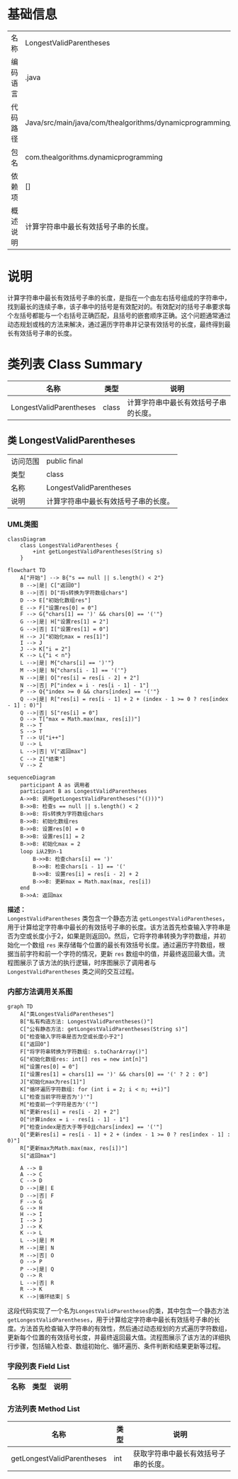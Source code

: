 # 基础信息

|      |      |
|------|------|
| 名称 | LongestValidParentheses |
| 编码语言 | .java |
| 代码路径 | Java/src/main/java/com/thealgorithms/dynamicprogramming/LongestValidParentheses.java |
| 包名 | com.thealgorithms.dynamicprogramming |
| 依赖项 | [] |
| 概述说明 | 计算字符串中最长有效括号子串的长度。 |

# 说明

计算字符串中最长有效括号子串的长度，是指在一个由左右括号组成的字符串中，找到最长的连续子串，该子串中的括号是有效配对的。有效配对的括号子串要求每个左括号都能与一个右括号正确匹配，且括号的嵌套顺序正确。这个问题通常通过动态规划或栈的方法来解决，通过遍历字符串并记录有效括号的长度，最终得到最长有效括号子串的长度。

# 类列表 Class Summary

| 名称   | 类型  | 说明 |
|-------|------|-------------|
| LongestValidParentheses | class | 计算字符串中最长有效括号子串的长度。 |



## 类 LongestValidParentheses

|      |      |
|------|------|
| 访问范围 | public final |
| 类型 | class |
| 名称 | LongestValidParentheses |
| 说明 | 计算字符串中最长有效括号子串的长度。 |


### UML类图

```mermaid
classDiagram
    class LongestValidParentheses {
        +int getLongestValidParentheses(String s)
    }
```

```mermaid
flowchart TD
    A["开始"] --> B{"s == null || s.length() < 2"}
    B -->|是| C["返回0"]
    B -->|否| D["将s转换为字符数组chars"]
    D --> E["初始化数组res"]
    E --> F["设置res[0] = 0"]
    F --> G{"chars[1] == ')' && chars[0] == '('"}
    G -->|是| H["设置res[1] = 2"]
    G -->|否| I["设置res[1] = 0"]
    H --> J["初始化max = res[1]"]
    I --> J
    J --> K["i = 2"]
    K --> L{"i < n"}
    L -->|是| M{"chars[i] == ')'"}
    M -->|是| N{"chars[i - 1] == '('"}
    N -->|是| O["res[i] = res[i - 2] + 2"]
    N -->|否| P["index = i - res[i - 1] - 1"]
    P --> Q{"index >= 0 && chars[index] == '('"}
    Q -->|是| R["res[i] = res[i - 1] + 2 + (index - 1 >= 0 ? res[index - 1] : 0)"]
    Q -->|否| S["res[i] = 0"]
    O --> T["max = Math.max(max, res[i])"]
    R --> T
    S --> T
    T --> U["i++"]
    U --> L
    L -->|否| V["返回max"]
    C --> Z["结束"]
    V --> Z
```

```mermaid
sequenceDiagram
    participant A as 调用者
    participant B as LongestValidParentheses
    A->>B: 调用getLongestValidParentheses("(()))")
    B->>B: 检查s == null || s.length() < 2
    B->>B: 将s转换为字符数组chars
    B->>B: 初始化数组res
    B->>B: 设置res[0] = 0
    B->>B: 设置res[1] = 2
    B->>B: 初始化max = 2
    loop i从2到n-1
        B->>B: 检查chars[i] == ')'
        B->>B: 检查chars[i - 1] == '('
        B->>B: 设置res[i] = res[i - 2] + 2
        B->>B: 更新max = Math.max(max, res[i])
    end
    B->>A: 返回max
```

**描述：**  
`LongestValidParentheses` 类包含一个静态方法 `getLongestValidParentheses`，用于计算给定字符串中最长的有效括号子串的长度。该方法首先检查输入字符串是否为空或长度小于2，如果是则返回0。然后，它将字符串转换为字符数组，并初始化一个数组 `res` 来存储每个位置的最长有效括号长度。通过遍历字符数组，根据当前字符和前一个字符的情况，更新 `res` 数组中的值，并最终返回最大值。流程图展示了该方法的执行逻辑，时序图展示了调用者与 `LongestValidParentheses` 类之间的交互过程。


### 内部方法调用关系图

```mermaid
graph TD
    A["类LongestValidParentheses"]
    B["私有构造方法: LongestValidParentheses()"]
    C["公有静态方法: getLongestValidParentheses(String s)"]
    D["检查输入字符串是否为空或长度小于2"]
    E["返回0"]
    F["将字符串转换为字符数组: s.toCharArray()"]
    G["初始化数组res: int[] res = new int[n]"]
    H["设置res[0] = 0"]
    I["设置res[1] = chars[1] == ')' && chars[0] == '(' ? 2 : 0"]
    J["初始化max为res[1]"]
    K["循环遍历字符数组: for (int i = 2; i < n; ++i)"]
    L["检查当前字符是否为')'"]
    M["检查前一个字符是否为'('"]
    N["更新res[i] = res[i - 2] + 2"]
    O["计算index = i - res[i - 1] - 1"]
    P["检查index是否大于等于0且chars[index] == '('"]
    Q["更新res[i] = res[i - 1] + 2 + (index - 1 >= 0 ? res[index - 1] : 0)"]
    R["更新max为Math.max(max, res[i])"]
    S["返回max"]

    A --> B
    A --> C
    C --> D
    D -->|是| E
    D -->|否| F
    F --> G
    G --> H
    H --> I
    I --> J
    J --> K
    K --> L
    L -->|是| M
    M -->|是| N
    M -->|否| O
    O --> P
    P -->|是| Q
    Q --> R
    L -->|否| R
    R --> K
    K -->|循环结束| S
```

这段代码实现了一个名为`LongestValidParentheses`的类，其中包含一个静态方法`getLongestValidParentheses`，用于计算给定字符串中最长有效括号子串的长度。方法首先检查输入字符串的有效性，然后通过动态规划的方式遍历字符数组，更新每个位置的有效括号长度，并最终返回最大值。流程图展示了该方法的详细执行步骤，包括输入检查、数组初始化、循环遍历、条件判断和结果更新等过程。

### 字段列表 Field List

| 名称  | 类型  | 说明 |
|-------|-------|------|

### 方法列表 Method List

| 名称  | 类型  | 说明 |
|-------|-------|------|
| getLongestValidParentheses | int | 获取字符串中最长有效括号子串的长度。 |





